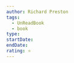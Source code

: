 ```yaml
---
author: Richard Preston
tags:
  - UnReadBook
  - book
type: 
startDate: 
endDate: 
rating: ⭐
---
```


